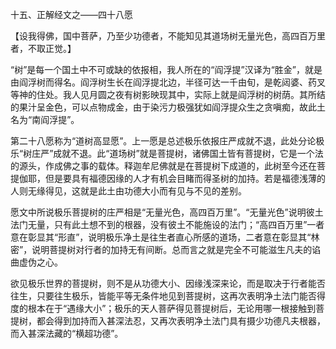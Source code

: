 十五、正解经文之——四十八愿

   【设我得佛，国中菩萨，乃至少功德者，不能知见其道场树无量光色，高四百万里者，不取正觉。】

​     “树”是每一个国土中不可或缺的依报相，我人所在的“阎浮提”汉译为“胜金”，就是由阎浮树而得名。阎浮树生长在阎浮提北边，半径可达一千由旬，是乾闼婆、药叉等神的住处。我人见月圆之夜有树影映现其中，实际上就是阎浮树的树荫。其所结的果汁呈金色，可以点物成金，由于染污力极强犹如阎浮提众生之贪嗔痴，故此土名为“南阎浮提”。

​     第二十八愿称为“道树高显愿”。上一愿是总述极乐依报庄严成就不退，此处分论极乐“树庄严”成就不退。此“道场树”就是菩提树，诸佛国土皆有菩提树，它是一个法的源头，作成佛之事的载体。释迦牟尼佛就是在菩提树下成道的，此树至今还在菩提伽耶，但是要具有福德因缘的人才有机会目睹而得圣树的加持。若是福德浅薄的人则无缘得见，这就是此土由功德大小而有见与不见的差别。

​     愿文中所说极乐菩提树的庄严相是“无量光色，高四百万里”。“无量光色”说明彼土法门无量，只有此土想不到的根器，没有彼土不能施设的法门；“高四百万里”一者意在彰显其“形直”，说明极乐净土是往生者直心所感的道场，二者意在彰显其“林密”，说明菩提树对行者的加持无有间断。总而言之就是完全不可能滋生凡夫的谄曲虚伪之心。

​     欲见极乐世界的菩提树，则不是从功德大小、因缘浅深来论，而是取决于行者能否往生，只要往生极乐，皆能平等无条件地见到菩提树，这再次表明净土法门能否得度的根本在于“遇缘大小”；极乐的天人菩萨得见菩提树后，无论用哪一根接触到菩提树，都会得到加持而入甚深法忍，又再次表明净土法门具有摄少功德凡夫根器，而入甚深法藏的“横超功德”。